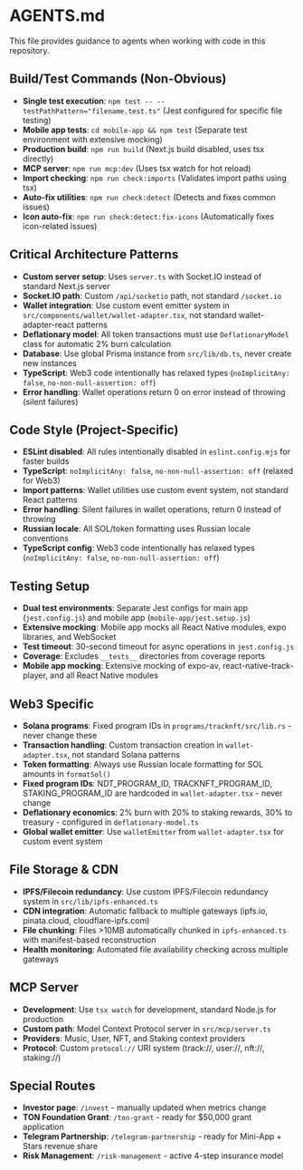 # AGENTS.md

This file provides guidance to agents when working with code in this repository.

## Build/Test Commands (Non-Obvious)

- **Single test execution**: `npm test -- --testPathPattern="filename.test.ts"` (Jest configured for specific file testing)
- **Mobile app tests**: `cd mobile-app && npm test` (Separate test environment with extensive mocking)
- **Production build**: `npm run build` (Next.js build disabled, uses tsx directly)
- **MCP server**: `npm run mcp:dev` (Uses tsx watch for hot reload)
- **Import checking**: `npm run check:imports` (Validates import paths using tsx)
- **Auto-fix utilities**: `npm run check:detect` (Detects and fixes common issues)
- **Icon auto-fix**: `npm run check:detect:fix-icons` (Automatically fixes icon-related issues)

## Critical Architecture Patterns

- **Custom server setup**: Uses `server.ts` with Socket.IO instead of standard Next.js server
- **Socket.IO path**: Custom `/api/socketio` path, not standard `/socket.io`
- **Wallet integration**: Use custom event emitter system in `src/components/wallet/wallet-adapter.tsx`, not standard wallet-adapter-react patterns
- **Deflationary model**: All token transactions must use `DeflationaryModel` class for automatic 2% burn calculation
- **Database**: Use global Prisma instance from `src/lib/db.ts`, never create new instances
- **TypeScript**: Web3 code intentionally has relaxed types (`noImplicitAny: false`, `no-non-null-assertion: off`)
- **Error handling**: Wallet operations return 0 on error instead of throwing (silent failures)

## Code Style (Project-Specific)

- **ESLint disabled**: All rules intentionally disabled in `eslint.config.mjs` for faster builds
- **TypeScript**: `noImplicitAny: false`, `no-non-null-assertion: off` (relaxed for Web3)
- **Import patterns**: Wallet utilities use custom event system, not standard React patterns
- **Error handling**: Silent failures in wallet operations, return 0 instead of throwing
- **Russian locale**: All SOL/token formatting uses Russian locale conventions
- **TypeScript config**: Web3 code intentionally has relaxed types (`noImplicitAny: false`, `no-non-null-assertion: off`)

## Testing Setup

- **Dual test environments**: Separate Jest configs for main app (`jest.config.js`) and mobile app (`mobile-app/jest.setup.js`)
- **Extensive mocking**: Mobile app mocks all React Native modules, expo libraries, and WebSocket
- **Test timeout**: 30-second timeout for async operations in `jest.config.js`
- **Coverage**: Excludes `__tests__` directories from coverage reports
- **Mobile app mocking**: Extensive mocking of expo-av, react-native-track-player, and all React Native modules

## Web3 Specific

- **Solana programs**: Fixed program IDs in `programs/tracknft/src/lib.rs` - never change these
- **Transaction handling**: Custom transaction creation in `wallet-adapter.tsx`, not standard Solana patterns
- **Token formatting**: Always use Russian locale formatting for SOL amounts in `formatSol()`
- **Fixed program IDs**: NDT_PROGRAM_ID, TRACKNFT_PROGRAM_ID, STAKING_PROGRAM_ID are hardcoded in `wallet-adapter.tsx` - never change
- **Deflationary economics**: 2% burn with 20% to staking rewards, 30% to treasury - configured in `deflationary-model.ts`
- **Global wallet emitter**: Use `walletEmitter` from `wallet-adapter.tsx` for custom event system

## File Storage & CDN

- **IPFS/Filecoin redundancy**: Use custom IPFS/Filecoin redundancy system in `src/lib/ipfs-enhanced.ts`
- **CDN integration**: Automatic fallback to multiple gateways (ipfs.io, pinata.cloud, cloudflare-ipfs.com)
- **File chunking**: Files >10MB automatically chunked in `ipfs-enhanced.ts` with manifest-based reconstruction
- **Health monitoring**: Automated file availability checking across multiple gateways

## MCP Server

- **Development**: Use `tsx watch` for development, standard Node.js for production
- **Custom path**: Model Context Protocol server in `src/mcp/server.ts`
- **Providers**: Music, User, NFT, and Staking context providers
- **Protocol**: Custom `protocol://` URI system (track://, user://, nft://, staking://)

## Special Routes

- **Investor page**: `/invest` - manually updated when metrics change
- **TON Foundation Grant**: `/ton-grant` - ready for $50,000 grant application
- **Telegram Partnership**: `/telegram-partnership` - ready for Mini-App + Stars revenue share
- **Risk Management**: `/risk-management` - active 4-step insurance model